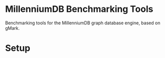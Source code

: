 # MillenniumDB Benchmarking Tools
Benchmarking tools for the MillenniumDB graph database engine, based on gMark.

# Setup
